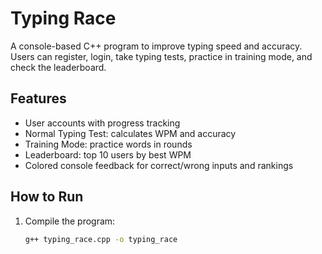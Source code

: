 # Typing Race

A console-based C++ program to improve typing speed and accuracy. Users can register, login, take typing tests, practice in training mode, and check the leaderboard.

## Features
- User accounts with progress tracking
- Normal Typing Test: calculates WPM and accuracy
- Training Mode: practice words in rounds
- Leaderboard: top 10 users by best WPM
- Colored console feedback for correct/wrong inputs and rankings

## How to Run
1. Compile the program:
   ```bash
   g++ typing_race.cpp -o typing_race
